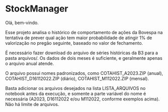 # StockManager

Olá, bem-vindo.

Esse projeto analisa o histórico de comportamento de ações da Bovespa na tentativa de prever qual ação tem maior probabilidade de atingir 1% de valorização no pregão seguinte, baseado no valor de fechamento.

É necessário fazer download do arquivo de séries históricas da B3 para a pasta arquivos/. Os dados de dois meses é suficiente, e geralmente apenas o arquivo anual atende.

O arquivo possui nomes padronizados, como COTAHIST_A2023.ZIP (anual), COTAHIST_D16112022.ZIP (diário), COTAHIST_M112022.ZIP (mensal).

Basta adicionar os arquivos desejados na lista LISTA_ARQUIVOS no notebook antes da execução, e somente a parte variável do nome é necessária (A2023, D16112022 e/ou M112022, conforme exemplos acima). Não há limite de arquivos.

